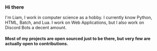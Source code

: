 ### Hi there 

I'm Liam, I work in computer science as a hobby. I currently know Python, HTML, Batch, and Lua. I work on Web Applications, but I also work on Discord Bots a decent amount.

#### Most of my projects are open sourced just to be there, but very few are actually open to contributions. 
